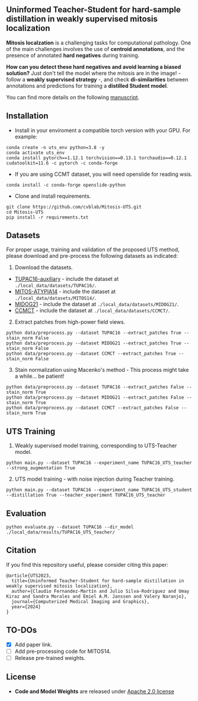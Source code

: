 ## Uninformed Teacher-Student for hard-sample distillation in weakly supervised mitosis localization

**Mitosis localzation** is a challenging tasks for computational pathology. One of the main challenges involves the use of
**centroid annotations**, and the presence of annotated **hard negatives** during training.

**How can you detect these hard negatives and avoid learning a biased solution?** Just don't tell the model where the 
mitosis are in the image! - follow a **weakly supervised strategy** -, and check **di-similarities** between annotations and
predictions for training a **distilled Student model**.

You can find more details on the following [manuscript](https://www.sciencedirect.com/science/article/abs/pii/S0895611124000053?via%3Dihub).

## Installation

* Install in your enviroment a compatible torch version with your GPU. For example:

```
conda create -n uts_env python=3.8 -y
conda activate uts_env
conda install pytorch==1.12.1 torchvision==0.13.1 torchaudio==0.12.1 cudatoolkit=11.6 -c pytorch -c conda-forge
```

* If you are using CCMT dataset, you will need openslide for reading wsis.

```
conda install -c conda-forge openslide-python
```

* Clone and install requirements.

```
git clone https://github.com/cvblab/Mitosis-UTS.git
cd Mitosis-UTS
pip install -r requirements.txt
```

## Datasets

For proper usage, training and validation of the proposed UTS method, please download and pre-process the following datasets as indicated:

1. Download the datasets.

* [TUPAC16-auxiliary](https://tupac.grand-challenge.org/Dataset/) - include the dataset at `./local_data/datasets/TUPAC16/`.
* [MITOS-ATYPIA14](https://mitos-atypia-14.grand-challenge.org/Donwload/) - include the dataset at `./local_data/datasets/MITOS14/`.
* [MIDOG21](https://imig.science/midog2021/download-dataset/) - include the dataset at `./local_data/datasets/MIDOG21/`.
* [CCMCT](https://github.com/DeepMicroscopy/MITOS_WSI_CCMCT/) - include the dataset at `./local_data/datasets/CCMCT/`.

2. Extract patches from high-power field views.

```
python data/preprocess.py --dataset TUPAC16 --extract_patches True --stain_norm False
python data/preprocess.py --dataset MIDOG21 --extract_patches True --stain_norm False
python data/preprocess.py --dataset CCMCT --extract_patches True --stain_norm False
```

3. Stain normalization using Macenko's method - This process might take a while... be patient!

```
python data/preprocess.py --dataset TUPAC16 --extract_patches False --stain_norm True
python data/preprocess.py --dataset MIDOG21 --extract_patches False --stain_norm True
python data/preprocess.py --dataset CCMCT --extract_patches False --stain_norm True
```

## UTS Training

1. Weakly supervised model training, corresponding to UTS-Teacher model.
```
python main.py --dataset TUPAC16 --experiment_name TUPAC16_UTS_teacher --strong_augmentation True
```
2. UTS model training - with noise injection during Teacher training.
```
python main.py --dataset TUPAC16 --experiment_name TUPAC16_UTS_student --distillation True --teacher_experiment TUPAC16_UTS_teacher
```

## Evaluation

```
python evaluate.py --dataset TUPAC16 --dir_model ./local_data/results/TUPAC16_UTS_teacher/
```

## Citation

If you find this repository useful, please consider citing this paper:
```
@article{UTS2023,
  title={Uninformed Teacher-Student for hard-sample distillation in weakly supervised mitosis localization},
  author={Claudio Fernandez-Martín and Julio Silva-Rodriguez and Umay Kiraz and Sandra Morales and Emiel A.M. Janssen and Valery Naranjo},
  journal={Computerized Medical Imaging and Graphics},
  year={2024}
}
```

## TO-DOs

- [x] Add paper link.
- [ ] Add pre-processing code for MITOS14.
- [ ] Release pre-trained weights.

## License

- **Code and Model Weights** are released under [Apache 2.0 license](LICENSE)
